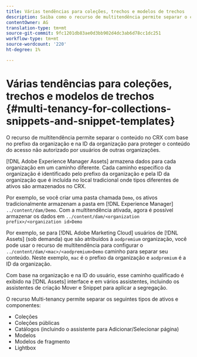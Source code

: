 ```yaml
---
title: Várias tendências para coleções, trechos e modelos de trechos
description: Saiba como o recurso de multitendência permite separar o conteúdo no repositório CRX com base na organização do cliente para impedir o acesso não autorizado.
contentOwner: AG
translation-type: tm+mt
source-git-commit: 9fc1201db83ae0d3bb902d4dc3ab6d78cc1dc251
workflow-type: tm+mt
source-wordcount: '220'
ht-degree: 1%

---
```



# Várias tendências para coleções, trechos e modelos de trechos {#multi-tenancy-for-collections-snippets-and-snippet-templates}

O recurso de multitendência permite separar o conteúdo no CRX com base no prefixo da organização e na ID da organização para proteger o conteúdo do acesso não autorizado por usuários de outras organizações.

[!DNL Adobe Experience Manager Assets] armazena dados para cada organização em um caminho diferente. Cada caminho específico da organização é identificado pelo prefixo da organização e pela ID da organização que é incluída no local tradicional onde tipos diferentes de ativos são armazenados no CRX.

Por exemplo, se você criar uma pasta chamada `Demo`, os ativos tradicionalmente armazenam a pasta em [!DNL Experience Manager] `../content/dam/Demo`. Com a multitendência ativada, agora é possível armazenar os dados em `../content/dam/<organization prefix>/<organization id>Demo`

Por exemplo, se para [!DNL Adobe Marketing Cloud] usuários de [!DNL Assets] (sob demanda) que são atribuídos à `aodpremium` organização, você pode usar o recurso de multitendência para configurar o `../content/dam/<mac>/<aodpremium>Demo` caminho para separar seu conteúdo. Neste exemplo, `mac` é o prefixo da organização e `aodpremium` é a ID da organização.

Com base na organização e na ID do usuário, esse caminho qualificado é exibido na [!DNL Assets] interface e em vários assistentes, incluindo os assistentes de criação Mover e Snippet para aplicar a segregação.

O recurso Multi-tenancy permite separar os seguintes tipos de ativos e componentes:

* Coleções
* Coleções públicas
* Catálogos (incluindo o assistente para Adicionar/Selecionar página)
* Modelos
* Modelos de fragmento
* Lightbox
